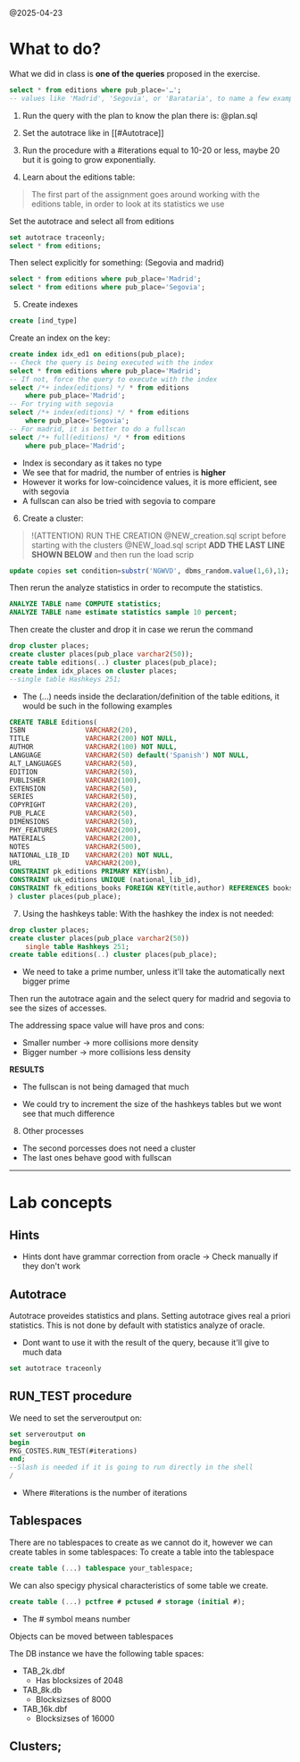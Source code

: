 @2025-04-23

# What to do?
What we did in class is **one of the queries** proposed in the exercise. 
```sql
select * from editions where pub_place='…';
-- values like 'Madrid', 'Segovia', or 'Barataria', to name a few examples
```

1. Run the query with the plan to know the plan there is:
@plan.sql

2. Set the autotrace like in [[#Autotrace]]

3. Run the procedure with a #iterations equal to 10-20 or less, maybe 20 but it is going to grow exponentially. 

4. Learn about the editions table:
> The first part of the assignment goes around working with the editions table, in order to look at its statistics we use

Set the autotrace and select all from editions
```sql
set autotrace traceonly;
select * from editions;
```

Then select explicitly for something: (Segovia and madrid)
```sql
select * from editions where pub_place='Madrid';
select * from editions where pub_place='Segovia';
```

5. Create indexes
```sql
create [ind_type]
```
Create an index on the key:
```sql
create index idx_ed1 on editions(pub_place);
-- Check the query is being executed with the index
select * from editions where pub_place='Madrid';
-- If not, force the query to execute with the index
select /*+ index(editions) */ * from editions
    where pub_place='Madrid';
-- For trying with segovia
select /*+ index(editions) */ * from editions
    where pub_place='Segovia';
-- For madrid, it is better to do a fullscan
select /*+ full(editions) */ * from editions
    where pub_place='Madrid';
```
* Index is secondary as it takes no type
* We see that for madrid, the number of entries is **higher** 
* However it works for low-coincidence values, it is more efficient, see with segovia
* A fullscan can also be tried with segovia to compare


6. Create a cluster:

> !(ATTENTION) RUN THE CREATION
> @NEW_creation.sql script before starting with the clusters
> @NEW_load.sql script **ADD THE LAST LINE SHOWN BELOW** and then run the load scrip

```sql
update copies set condition=substr('NGWVD', dbms_random.value(1,6),1);
```
Then rerun the analyze statistics in order to recompute the statistics.


``` sql 
ANALYZE TABLE name COMPUTE statistics;
ANALYZE TABLE name estimate statistics sample 10 percent;
```

Then create the cluster and drop it in case we rerun the command
```sql
drop cluster places;
create cluster places(pub_place varchar2(50));
create table editions(..) cluster places(pub_place);
create index idx_places on cluster places;
--single table Hashkeys 251;

```

* The (...) needs inside the declaration/definition of the table editions, it would be such in the following examples
```sql
CREATE TABLE Editions(
ISBN               VARCHAR2(20),
TITLE              VARCHAR2(200) NOT NULL,
AUTHOR             VARCHAR2(100) NOT NULL,
LANGUAGE           VARCHAR2(50) default('Spanish') NOT NULL,
ALT_LANGUAGES      VARCHAR2(50),
EDITION            VARCHAR2(50),
PUBLISHER          VARCHAR2(100),
EXTENSION          VARCHAR2(50),
SERIES             VARCHAR2(50),
COPYRIGHT          VARCHAR2(20),
PUB_PLACE          VARCHAR2(50),
DIMENSIONS         VARCHAR2(50),
PHY_FEATURES       VARCHAR2(200),
MATERIALS          VARCHAR2(200),
NOTES              VARCHAR2(500),
NATIONAL_LIB_ID    VARCHAR2(20) NOT NULL,
URL                VARCHAR2(200),
CONSTRAINT pk_editions PRIMARY KEY(isbn),
CONSTRAINT uk_editions UNIQUE (national_lib_id),
CONSTRAINT fk_editions_books FOREIGN KEY(title,author) REFERENCES books(title,author)
) cluster places(pub_place);
```

7. Using the hashkeys table: 
With the hashkey the index is not needed:
```sql
drop cluster places;
create cluster places(pub_place varchar2(50))
    single table Hashkeys 251;
create table editions(..) cluster places(pub_place);

```

* We need to take a prime number, unless it'll take the automatically next bigger prime

Then run the autotrace again and the select query for madrid and segovia to see the sizes of accesses. 

The addressing space value will have pros and cons:
* Smaller number -> more collisions more density
* Bigger number -> more collisions less density

**RESULTS**
* The fullscan is not being damaged that much
+ We could try to increment the size of the hashkeys tables but we wont see that much difference 

8. Other processes
+ The second porcesses does not need a cluster
+ The last ones behave good with fullscan


***
# Lab concepts

## Hints

* Hints dont have grammar correction from oracle -> Check manually if they don't work

## Autotrace
Autotrace proveides statistics and plans. Setting autotrace gives real a priori statistics. This is not done by default with statistics analyze of oracle. 
* Dont want to use it with the result of the query, because it'll give to much data 
```SQL
set autotrace traceonly
```

## RUN_TEST procedure
We need to set the serveroutput on: 
```sql
set serveroutput on
begin 
PKG_COSTES.RUN_TEST(#iterations)
end;
--Slash is needed if it is going to run directly in the shell
/
```
* Where #iterations is the number of iterations

## Tablespaces
There are no tablespaces to create as we cannot do it, however we can create tables in some tablespaces:
To create a table into the tablespace
```sql
create table (...) tablespace your_tablespace;
```
We can also specigy physical characteristics of some table we create.
```sql
create table (...) pctfree # pctused # storage (initial #);
```
* The # symbol means number 

Objects can be moved between tablespaces


The DB instance we have the following table spaces: 
* TAB_2k.dbf 
    * Has blocksizes of 2048
* TAB_8k.db
    * Blocksizses of 8000
* TAB_16k.dbf
    * Blocksizses of 16000


## Clusters;


